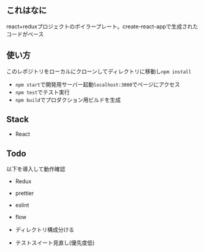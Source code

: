
## これはなに

react+reduxプロジェクトのボイラープレート。create-react-appで生成されたコードがベース

## 使い方

このレポジトリをローカルにクローンしてディレクトリに移動し```npm install```

+ ```npm start```で開発用サーバー起動```localhost:3000```でページにアクセス
+ ```npm test```でテスト実行
+ ```npm build```でプロダクション用ビルドを生成

## Stack

+ React

## Todo

以下を導入して動作確認

+ Redux
+ prettier
+ eslint
+ flow

+ ディレクトリ構成分ける

+ テストスイート見直し(優先度低)